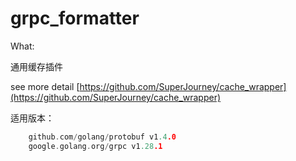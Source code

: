 # grpc_formatter

What:

通用缓存插件 

see more detail [https://github.com/SuperJourney/cache_wrapper](https://github.com/SuperJourney/cache_wrapper)


适用版本：

```go
	github.com/golang/protobuf v1.4.0
	google.golang.org/grpc v1.28.1
```
